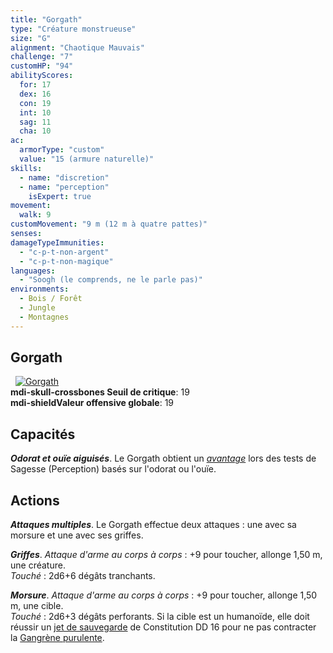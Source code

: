 ```yaml
---
title: "Gorgath"
type: "Créature monstrueuse"
size: "G"
alignment: "Chaotique Mauvais"
challenge: "7"
customHP: "94"
abilityScores:
  for: 17
  dex: 16
  con: 19
  int: 10
  sag: 11
  cha: 10
ac:
  armorType: "custom"
  value: "15 (armure naturelle)"
skills:
  - name: "discretion"
  - name: "perception"
    isExpert: true
movement:
  walk: 9
customMovement: "9 m (12 m à quatre pattes)"
senses:
damageTypeImmunities:
  - "c-p-t-non-argent"
  - "c-p-t-non-magique"
languages:
  - "Soogh (le comprends, ne le parle pas)"
environments:
  - Bois / Forêt
  - Jungle
  - Montagnes
---
```

## Gorgath
&nbsp;
[![Gorgath](https://www.douaratil.fr/illustrations/creature-monstrueuse/gorgathm.png)](https://www.douaratil.fr/illustrations/creature-monstrueuse/gorgath.jpg)  
**<v-icon>mdi-skull-crossbones</v-icon> Seuil de critique**: 19        
**<v-icon>mdi-shield</v-icon>Valeur offensive globale**: 19     
## Capacités

_**Odorat et ouïe aiguisés**_. Le Gorgath obtient un [_avantage_](/utiliser-les-caracteristiques/#avantage-et-desavantage) lors des tests de Sagesse (Perception) basés sur l'odorat ou l'ouïe.

## Actions
_**Attaques multiples**_. Le Gorgath effectue deux attaques : une avec sa morsure et une avec ses griffes.

_**Griffes**_. _Attaque d'arme au corps à corps_ : +9 pour toucher, allonge 1,50 m, une créature.  
_Touché_ : 2d6+6 dégâts tranchants.

_**Morsure**_. _Attaque d'arme au corps à corps_ : +9 pour toucher, allonge 1,50 m, une cible.  
_Touché_ : 2d6+3 dégâts perforants. Si la cible est un humanoïde, elle doit réussir un [jet de sauvegarde](/utiliser-les-caracteristiques/#jets-de-sauvegarde) de Constitution DD 16 pour ne pas contracter la [Gangrène purulente](/maladies/#gangrene-purulente).
